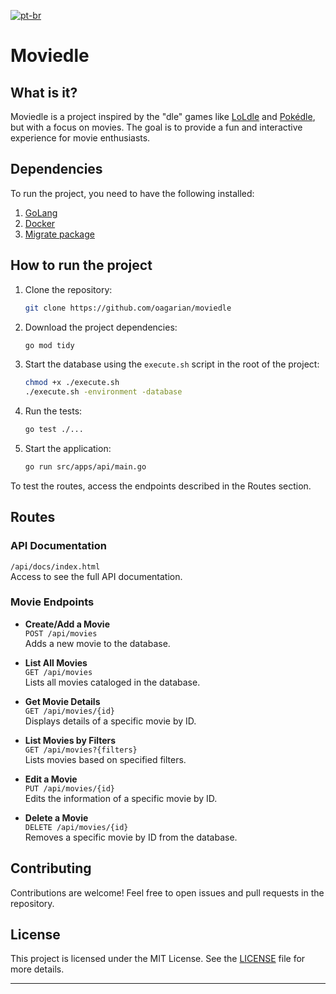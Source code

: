 [![pt-br](https://img.shields.io/badge/lang-pt--br-green.svg)](https://github.com/oagarian/moviedle/blob/develop/README.pt-br.md)

# Moviedle

## What is it?
Moviedle is a project inspired by the "dle" games like [LoLdle](https://loldle.net/) and [Pokédle](https://pokedle.net/), but with a focus on movies. The goal is to provide a fun and interactive experience for movie enthusiasts.

## Dependencies
To run the project, you need to have the following installed:
1. [GoLang](https://golang.org/)
2. [Docker](https://www.docker.com/)
3. [Migrate package](https://pkg.go.dev/github.com/golang-migrate/migrate/v4)

## How to run the project
1. Clone the repository:
    ```sh
    git clone https://github.com/oagarian/moviedle
    ```
2. Download the project dependencies:
    ```sh
    go mod tidy
    ```
3. Start the database using the `execute.sh` script in the root of the project:
    ```sh
    chmod +x ./execute.sh
    ./execute.sh -environment -database
    ```
4. Run the tests:
    ```sh
    go test ./...
    ```
5. Start the application:
    ```sh
    go run src/apps/api/main.go
    ```

To test the routes, access the endpoints described in the Routes section.

## Routes

### API Documentation
`/api/docs/index.html`  
Access to see the full API documentation.

### Movie Endpoints
- **Create/Add a Movie**  
  `POST /api/movies`  
  Adds a new movie to the database.

- **List All Movies**  
  `GET /api/movies`  
  Lists all movies cataloged in the database.

- **Get Movie Details**  
  `GET /api/movies/{id}`  
  Displays details of a specific movie by ID.

- **List Movies by Filters**  
  `GET /api/movies?{filters}`  
  Lists movies based on specified filters.

- **Edit a Movie**  
  `PUT /api/movies/{id}`  
  Edits the information of a specific movie by ID.

- **Delete a Movie**  
  `DELETE /api/movies/{id}`  
  Removes a specific movie by ID from the database.

## Contributing
Contributions are welcome! Feel free to open issues and pull requests in the repository.

## License
This project is licensed under the MIT License. See the [LICENSE](LICENSE) file for more details.

---
